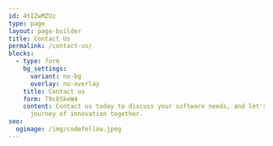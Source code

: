 ```yaml
---
id: 4tIZwMZUz
type: page
layout: page-builder
title: Contact Us
permalink: /contact-us/
blocks:
  - type: form
    bg_settings:
      variant: no-bg
      overlay: no-overlay
    title: Contact us
    form: T9c8SkeW4
    content: Contact us today to discuss your software needs, and let's embark on a
      journey of innovation together.
seo:
  ogimage: /img/codefellow.jpeg
---
```

